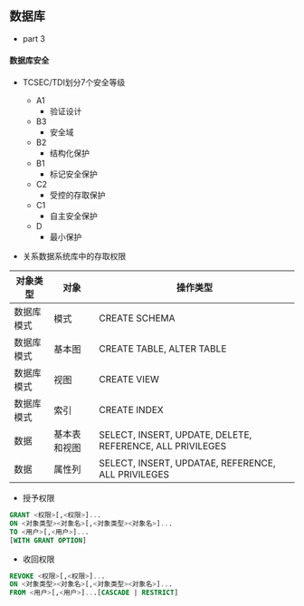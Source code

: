 ## 数据库
* part 3

#### 数据库安全
* TCSEC/TDI划分7个安全等级
    * A1
        * 验证设计
    * B3
        * 安全域
    * B2
        * 结构化保护
    * B1
        * 标记安全保护
    * C2
        * 受控的存取保护
    * C1
        * 自主安全保护
    * D
        * 最小保护

* 关系数据系统库中的存取权限

对象类型    |   对象      |       操作类型
--------   | -------     |    ----------
数据库模式  |    模式     |    CREATE SCHEMA
数据库模式  |    基本图    |    CREATE TABLE, ALTER TABLE
数据库模式  |    视图     |    CREATE VIEW
数据库模式  |    索引     |    CREATE INDEX
数据       |    基本表和视图 |  SELECT, INSERT, UPDATE, DELETE, REFERENCE, ALL PRIVILEGES
数据       |    属性列    |    SELECT, INSERT, UPDATAE, REFERENCE, ALL PRIVILEGES

* 授予权限
``` SQL
GRANT <权限>[,<权限>]...
ON <对象类型><对象名>[,<对象类型><对象名>]...
TO <用户>[,<用户>]...
[WITH GRANT OPTION]
```
* 收回权限
``` SQL
REVOKE <权限>[,<权限>]...
ON <对象类型><对象名>[,<对象类型><对象名>]...
FROM <用户>[,<用户>]...[CASCADE | RESTRICT]
```